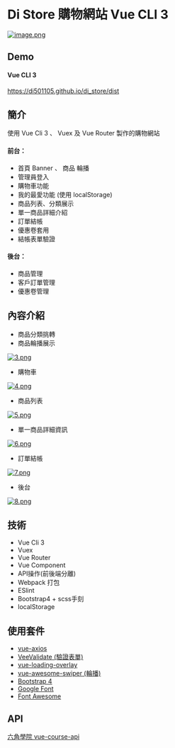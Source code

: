 # Di Store 購物網站 Vue CLI 3

[![image.png](https://i.postimg.cc/sgxj2hnV/image.png)](https://postimg.cc/mPxfXtfq)

## Demo

#### Vue CLI 3

https://di501105.github.io/di_store/dist

## 簡介

使用 Vue Cli 3 、 Vuex 及 Vue Router 製作的購物網站

#### 前台：
* 首頁 Banner 、 商品 輪播
* 管理員登入
* 購物車功能
* 我的最愛功能 (使用 localStorage)
* 商品列表、分類展示
* 單一商品詳細介紹
* 訂單結帳
* 優惠卷套用
* 結帳表單驗證

#### 後台：
* 商品管理
* 客戶訂單管理
* 優惠卷管理

## 內容介紹

* 商品分類挑轉
* 商品輪播展示

[![3.png](https://i.postimg.cc/hP5Fp3rB/3.png)](https://postimg.cc/fJmgbCp2)

* 購物車

[![4.png](https://i.postimg.cc/wjCCdyZ4/4.png)](https://postimg.cc/jDhgH5sy)


* 商品列表

[![5.png](https://i.postimg.cc/635YsBW1/5.png)](https://postimg.cc/bGWQkc2Q)


* 單一商品詳細資訊

[![6.png](https://i.postimg.cc/DZ8pJ794/6.png)](https://postimg.cc/XG6kt67n)

* 訂單結帳

[![7.png](https://i.postimg.cc/m2xpkf8h/7.png)](https://postimg.cc/s1c4H8FR)

* 後台

[![8.png](https://i.postimg.cc/6QQYg95b/8.png)](https://postimg.cc/cvVR8G3f)

## 技術
* Vue Cli 3
* Vuex
* Vue Router
* Vue Component
* API操作(前後端分離)
* Webpack 打包
* ESlint
* Bootstrap4 + scss手刻
* localStorage

## 使用套件

* [vue-axios](https://github.com/imcvampire/vue-axios)
* [VeeValidate (驗證表單)](https://github.com/baianat/vee-validate)
* [vue-loading-overlay](https://github.com/ankurk91/vue-loading-overlay)
* [vue-awesome-swiper (輪播)](https://github.com/surmon-china/vue-awesome-swiper)
* [Bootstrap 4](https://bootstrap.hexschool.com/)
* [Google Font](https://fonts.google.com/)
* [Font Awesome ](https://fontawesome.com/)

## API

[六角學院 vue-course-api](https://github.com/hexschool/vue-course-api-wiki/wiki)